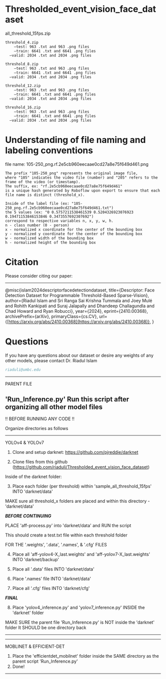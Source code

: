 # Thresholded_event_vision_face_dataset
all_threshold_15fps.zip

    threshold_4.zip
    	–test: 963 .txt and 963 .png files
    	–train: 6641 .txt and 6641 .png files
      –valid: 2034 .txt and 2034 .png files
    
    threshold_8.zip
    	–test: 963 .txt and 963 .png files
    	–train: 6641 .txt and 6641 .png files
      –valid: 2034 .txt and 2034 .png files
    
    threshold_12.zip
    	–test: 963 .txt and 963 .png files
    	–train: 6641 .txt and 6641 .png files
      –valid: 2034 .txt and 2034 .png files
    
    threshold_16.zip
    	–test: 963 .txt and 963 .png files
    	–train: 6641 .txt and 6641 .png files
      –valid: 2034 .txt and 2034 .png files

# Understanding of file naming and labeling conventions
file name: 105-250_png.rf.2e5cb960eecaae0cd27a8e75f649d461.png

    The prefix "105-250_png" represents the original image file, 
    where "105" indicates the video file (number) and "205" refers to the frame of the video (or timestamp). 
    The suffix, ex: "rf.2e5cb960eecaae0cd27a8e75f649d461" 
    is a unique hash generated by Roboflow upon export to ensure that each file name is distinct (threshold_x).

    Inside of the label file (ex: "105-250_png.rf.2e5cb960eecaae0cd27a8e75f649d461.txt") 
    the 5 values (ex: "0 0.5757211538461539 0.5204326923076923 0.19471153846153846 0.3473557692307692") 
    correspond to respective variables n, x, y, w, h.
    n - class number (0 - person)
    x - normalized x coordinate for the center of the bounding box
    y - normalized y coordinate for the center of the bounding box
    w - normalized width of the bounding box
    h - normalized height of the bounding box

# Citation
Please consider citing our paper:

------------------------------------------------------------------

@misc{islam2024descriptorfacedetectiondataset,
  title={Descriptor: Face Detection Dataset for Programmable Threshold-Based Sparse-Vision}, 
  author={Riadul Islam and Sri Ranga Sai Krishna Tummala and Joey Mulé and Rohith Kankipati and Suraj Jalapally and Dhandeep Challagundla and Chad Howard and Ryan Robucci},
  year={2024},
  eprint={2410.00368},
  archivePrefix={arXiv},
  primaryClass={cs.CV},
  url={[https://arxiv.org/abs/2410.00368](https://arxiv.org/abs/2410.00368)},
}

# Questions
If you have any questions about our dataset or desire any weights of any other models, please contact Dr. Riadul Islam
```bibtex
riaduli@umbc.edu
```



------------------------------------------------------------------
PARENT FILE

'Run_Inference.py'
Run this script after organizing all other model files
------------------------------------------------------------------

!! BEFORE RUNNING ANY CODE !!

Organize directories as follows

------------------------------------------------------------------
YOLOv4 & YOLOv7

1. Clone and setup darknet: https://github.com/pjreddie/darknet

2. Clone files from this github (https://github.com/riaduli/Thresholded_event_vision_face_dataset)

Inside of the darknet folder:

3. Place each folder (per threshold) within 'sample_all_threshold_15fps' INTO 'darknet/data'

MAKE sure all threshold_x folders are placed and within this directory - 'darknet/data'

***BEFORE CONTINUING***

PLACE 'aff-process.py' into 'darknet/data' and RUN the script

This should create a test.txt file within each threshold folder

FOR THE '.weights', '.data', '.names', & '.cfg' FILES

4. Place all 'aff-yolov4-X_last.weights' and 'aff-yolov7-X_last.weights' INTO 'darknet/backup'

5. Place all '.data' files INTO 'darknet/data'

6. Place '.names' file INTO 'darknet/data'

7. Place all '.cfg' files INTO 'darknet/cfg'

***FINAL***

8. Place 'yolov4_inference.py' and 'yolov7_inference.py' INSIDE the 'darknet' folder

MAKE SURE the parent file 'Run_Inference.py' is NOT inside the 'darknet' folder
It SHOULD be one directory back

------------------------------------------------------------------


------------------------------------------------------------------
MOBLINET & EFFICIENT-DET

1. Place the 'efficientdet_mobilnet' folder inside the SAME directory as the parent script 'Run_Inference.py'
2. Done!
------------------------------------------------------------------

